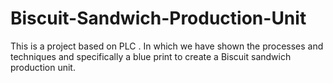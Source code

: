 # Biscuit-Sandwich-Production-Unit
This is a project based on PLC .  In which we have shown the processes and techniques and specifically a blue print to create a Biscuit sandwich production unit.
